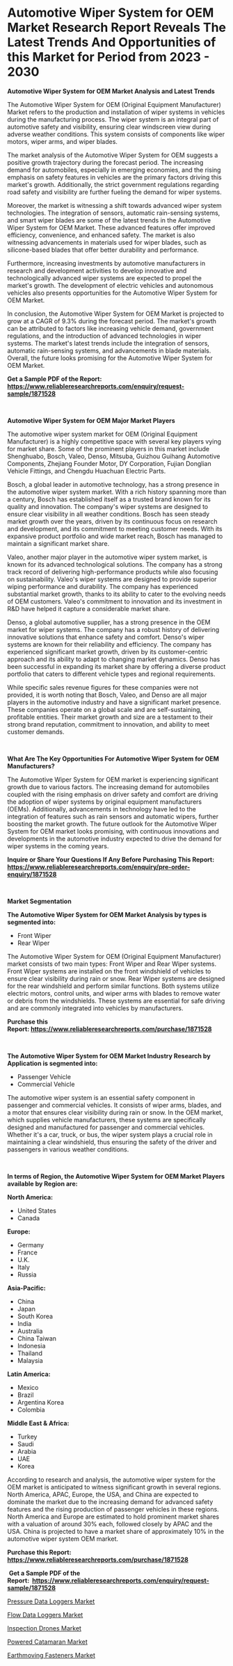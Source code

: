 <p><h1>Automotive Wiper System for OEM Market Research Report Reveals The Latest Trends And Opportunities of this Market for Period from 2023 - 2030</h1></p><p><strong>Automotive Wiper System for OEM Market Analysis and Latest Trends</strong></p>
<p><p>The Automotive Wiper System for OEM (Original Equipment Manufacturer) Market refers to the production and installation of wiper systems in vehicles during the manufacturing process. The wiper system is an integral part of automotive safety and visibility, ensuring clear windscreen view during adverse weather conditions. This system consists of components like wiper motors, wiper arms, and wiper blades.</p><p>The market analysis of the Automotive Wiper System for OEM suggests a positive growth trajectory during the forecast period. The increasing demand for automobiles, especially in emerging economies, and the rising emphasis on safety features in vehicles are the primary factors driving this market's growth. Additionally, the strict government regulations regarding road safety and visibility are further fueling the demand for wiper systems.</p><p>Moreover, the market is witnessing a shift towards advanced wiper system technologies. The integration of sensors, automatic rain-sensing systems, and smart wiper blades are some of the latest trends in the Automotive Wiper System for OEM Market. These advanced features offer improved efficiency, convenience, and enhanced safety. The market is also witnessing advancements in materials used for wiper blades, such as silicone-based blades that offer better durability and performance.</p><p>Furthermore, increasing investments by automotive manufacturers in research and development activities to develop innovative and technologically advanced wiper systems are expected to propel the market's growth. The development of electric vehicles and autonomous vehicles also presents opportunities for the Automotive Wiper System for OEM Market.</p><p>In conclusion, the Automotive Wiper System for OEM Market is projected to grow at a CAGR of 9.3% during the forecast period. The market's growth can be attributed to factors like increasing vehicle demand, government regulations, and the introduction of advanced technologies in wiper systems. The market's latest trends include the integration of sensors, automatic rain-sensing systems, and advancements in blade materials. Overall, the future looks promising for the Automotive Wiper System for OEM Market.</p></p>
<p><strong>Get a Sample PDF of the Report:&nbsp; <a href="https://www.reliableresearchreports.com/enquiry/request-sample/1871528">https://www.reliableresearchreports.com/enquiry/request-sample/1871528</a></strong></p>
<p>&nbsp;</p>
<p><strong>Automotive Wiper System for OEM Major Market Players</strong></p>
<p><p>The automotive wiper system market for OEM (Original Equipment Manufacturer) is a highly competitive space with several key players vying for market share. Some of the prominent players in this market include Shenghuabo, Bosch, Valeo, Denso, Mitsuba, Guizhou Guihang Automotive Components, Zhejiang Founder Motor, DY Corporation, Fujian Donglian Vehicle Fittings, and Chengdu Huachuan Electric Parts.</p><p>Bosch, a global leader in automotive technology, has a strong presence in the automotive wiper system market. With a rich history spanning more than a century, Bosch has established itself as a trusted brand known for its quality and innovation. The company's wiper systems are designed to ensure clear visibility in all weather conditions. Bosch has seen steady market growth over the years, driven by its continuous focus on research and development, and its commitment to meeting customer needs. With its expansive product portfolio and wide market reach, Bosch has managed to maintain a significant market share.</p><p>Valeo, another major player in the automotive wiper system market, is known for its advanced technological solutions. The company has a strong track record of delivering high-performance products while also focusing on sustainability. Valeo's wiper systems are designed to provide superior wiping performance and durability. The company has experienced substantial market growth, thanks to its ability to cater to the evolving needs of OEM customers. Valeo's commitment to innovation and its investment in R&D have helped it capture a considerable market share.</p><p>Denso, a global automotive supplier, has a strong presence in the OEM market for wiper systems. The company has a robust history of delivering innovative solutions that enhance safety and comfort. Denso's wiper systems are known for their reliability and efficiency. The company has experienced significant market growth, driven by its customer-centric approach and its ability to adapt to changing market dynamics. Denso has been successful in expanding its market share by offering a diverse product portfolio that caters to different vehicle types and regional requirements.</p><p>While specific sales revenue figures for these companies were not provided, it is worth noting that Bosch, Valeo, and Denso are all major players in the automotive industry and have a significant market presence. These companies operate on a global scale and are self-sustaining, profitable entities. Their market growth and size are a testament to their strong brand reputation, commitment to innovation, and ability to meet customer demands.</p></p>
<p>&nbsp;</p>
<p><strong>What Are The Key Opportunities For Automotive Wiper System for OEM Manufacturers?</strong></p>
<p><p>The Automotive Wiper System for OEM market is experiencing significant growth due to various factors. The increasing demand for automobiles coupled with the rising emphasis on driver safety and comfort are driving the adoption of wiper systems by original equipment manufacturers (OEMs). Additionally, advancements in technology have led to the integration of features such as rain sensors and automatic wipers, further boosting the market growth. The future outlook for the Automotive Wiper System for OEM market looks promising, with continuous innovations and developments in the automotive industry expected to drive the demand for wiper systems in the coming years.</p></p>
<p><strong>Inquire or Share Your Questions If Any Before Purchasing This Report: <a href="https://www.reliableresearchreports.com/enquiry/pre-order-enquiry/1871528">https://www.reliableresearchreports.com/enquiry/pre-order-enquiry/1871528</a></strong></p>
<p>&nbsp;</p>
<p><strong>Market Segmentation</strong></p>
<p><strong>The Automotive Wiper System for OEM Market Analysis by types is segmented into:</strong></p>
<p><ul><li>Front Wiper</li><li>Rear Wiper</li></ul></p>
<p><p>The Automotive Wiper System for OEM (Original Equipment Manufacturer) market consists of two main types: Front Wiper and Rear Wiper systems. Front Wiper systems are installed on the front windshield of vehicles to ensure clear visibility during rain or snow. Rear Wiper systems are designed for the rear windshield and perform similar functions. Both systems utilize electric motors, control units, and wiper arms with blades to remove water or debris from the windshields. These systems are essential for safe driving and are commonly integrated into vehicles by manufacturers.</p></p>
<p><strong>Purchase this Report:&nbsp;<a href="https://www.reliableresearchreports.com/purchase/1871528">https://www.reliableresearchreports.com/purchase/1871528</a></strong></p>
<p>&nbsp;</p>
<p><strong>The Automotive Wiper System for OEM Market Industry Research by Application is segmented into:</strong></p>
<p><ul><li>Passenger Vehicle</li><li>Commercial Vehicle</li></ul></p>
<p><p>The automotive wiper system is an essential safety component in passenger and commercial vehicles. It consists of wiper arms, blades, and a motor that ensures clear visibility during rain or snow. In the OEM market, which supplies vehicle manufacturers, these systems are specifically designed and manufactured for passenger and commercial vehicles. Whether it's a car, truck, or bus, the wiper system plays a crucial role in maintaining a clear windshield, thus ensuring the safety of the driver and passengers in various weather conditions.</p></p>
<p>&nbsp;</p>
<p><strong>In terms of Region, the Automotive Wiper System for OEM Market Players available by Region are:</strong></p>
<p>
    <p> <strong> North America: </strong>
        <ul>
            <li>United States</li>
            <li>Canada</li>
        </ul>
        </p> 
    <p> <strong> Europe: </strong>
        <ul>
            <li>Germany</li>
            <li>France</li>
            <li>U.K.</li>
            <li>Italy</li>
            <li>Russia</li>
        </ul>
        </p> 
    <p> <strong> Asia-Pacific: </strong>
        <ul>
            <li>China</li>
            <li>Japan</li>
            <li>South Korea</li>
            <li>India</li>
            <li>Australia</li>
            <li>China Taiwan</li>
            <li>Indonesia</li>
            <li>Thailand</li>
            <li>Malaysia</li>
        </ul>
        </p> 
    <p> <strong> Latin America: </strong>
        <ul>
            <li>Mexico</li>
            <li>Brazil</li>
            <li>Argentina Korea</li>
            <li>Colombia</li>
        </ul>
        </p> 
    <p> <strong> Middle East & Africa: </strong>
        <ul>
            <li>Turkey</li>
            <li>Saudi</li>
            <li>Arabia</li>
            <li>UAE</li>
            <li>Korea</li>
        </ul>
    </p>
    </p>
<p><p>According to research and analysis, the automotive wiper system for the OEM market is anticipated to witness significant growth in several regions. North America, APAC, Europe, the USA, and China are expected to dominate the market due to the increasing demand for advanced safety features and the rising production of passenger vehicles in these regions. North America and Europe are estimated to hold prominent market shares with a valuation of around 30% each, followed closely by APAC and the USA. China is projected to have a market share of approximately 10% in the automotive wiper system OEM market.</p></p>
<p><strong>Purchase this Report: <a href="https://www.reliableresearchreports.com/purchase/1871528">https://www.reliableresearchreports.com/purchase/1871528</a></strong></p>
<p>&nbsp;<strong>Get a Sample PDF of the Report:&nbsp;&nbsp;<a href="https://www.reliableresearchreports.com/enquiry/request-sample/1871528">https://www.reliableresearchreports.com/enquiry/request-sample/1871528</a></strong></p>
<p><strong></strong></p>
<p><p><a href="https://www.linkedin.com/pulse/pressure-data-loggers-market-size-share-amp-trends-analysis-c76ue/">Pressure Data Loggers Market</a></p><p><a href="https://www.linkedin.com/pulse/flow-data-loggers-market-insights-players-forecast-till-bbxqe/">Flow Data Loggers Market</a></p><p><a href="https://medium.com/@shanelerde/inspection-drones-market-exploring-market-share-market-trends-and-future-growth-ee461e90c575">Inspection Drones Market</a></p><p><a href="https://medium.com/@skylargrant2023/powered-catamaran-market-competitive-analysis-market-trends-and-forecast-to-2030-c6e1a7e616a5">Powered Catamaran Market</a></p><p><a href="https://www.linkedin.com/pulse/earthmoving-fasteners-market-size-share-global-analysis-candice-jami-0u1he/">Earthmoving Fasteners Market</a></p></p>